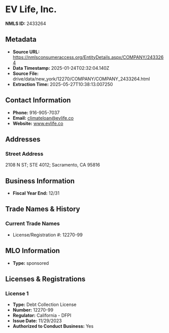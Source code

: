 # EV Life, Inc.

**NMLS ID:** 2433264

## Metadata
- **Source URL:** https://nmlsconsumeraccess.org/EntityDetails.aspx/COMPANY/2433264
- **Data Timestamp:** 2025-01-24T02:32:04.140Z
- **Source File:** drive/data/new_york/12270/COMPANY/COMPANY_2433264.html
- **Extraction Time:** 2025-05-27T10:38:13.007250

## Contact Information
- **Phone:** 916-905-7037
- **Email:** climateloan@evlife.co
- **Website:** www.evlife.co

## Addresses
### Street Address
2108 N ST; STE 4012; Sacramento, CA 95816

## Business Information
- **Fiscal Year End:** 12/31

## Trade Names & History
### Current Trade Names
- License/Registration #: 12270-99

## MLO Information
- **Type:** sponsored

## Licenses & Registrations

### License 1
- **Type:** Debt Collection License
- **Number:** 12270-99
- **Regulator:** California - DFPI
- **Issue Date:** 11/29/2023
- **Authorized to Conduct Business:** Yes
